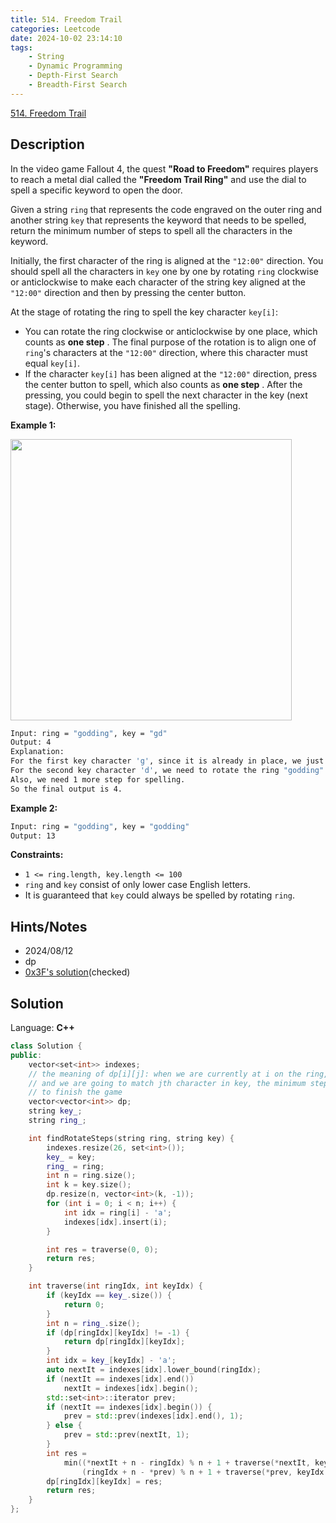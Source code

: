 ```yaml
---
title: 514. Freedom Trail
categories: Leetcode
date: 2024-10-02 23:14:10
tags:
    - String
    - Dynamic Programming
    - Depth-First Search
    - Breadth-First Search
---
```


[514. Freedom Trail](https://leetcode.com/problems/freedom-trail/description/)

## Description

In the video game Fallout 4, the quest **"Road to Freedom"** requires players to reach a metal dial called the **"Freedom Trail Ring"** and use the dial to spell a specific keyword to open the door.

Given a string `ring` that represents the code engraved on the outer ring and another string `key` that represents the keyword that needs to be spelled, return the minimum number of steps to spell all the characters in the keyword.

Initially, the first character of the ring is aligned at the `"12:00"` direction. You should spell all the characters in `key` one by one by rotating `ring` clockwise or anticlockwise to make each character of the string key aligned at the `"12:00"` direction and then by pressing the center button.

At the stage of rotating the ring to spell the key character `key[i]`:

- You can rotate the ring clockwise or anticlockwise by one place, which counts as **one step** . The final purpose of the rotation is to align one of `ring`'s characters at the `"12:00"` direction, where this character must equal `key[i]`.
- If the character `key[i]` has been aligned at the `"12:00"` direction, press the center button to spell, which also counts as **one step** . After the pressing, you could begin to spell the next character in the key (next stage). Otherwise, you have finished all the spelling.

**Example 1:**

<img src="https://assets.leetcode.com/uploads/2018/10/22/ring.jpg" style="width: 450px; height: 450px;">

```bash
Input: ring = "godding", key = "gd"
Output: 4
Explanation:
For the first key character 'g', since it is already in place, we just need 1 step to spell this character.
For the second key character 'd', we need to rotate the ring "godding" anticlockwise by two steps to make it become "ddinggo".
Also, we need 1 more step for spelling.
So the final output is 4.
```

**Example 2:**

```bash
Input: ring = "godding", key = "godding"
Output: 13
```

**Constraints:**

- `1 <= ring.length, key.length <= 100`
- `ring` and `key` consist of only lower case English letters.
- It is guaranteed that `key` could always be spelled by rotating `ring`.

## Hints/Notes

- 2024/08/12
- dp
- [0x3F's solution](https://leetcode.cn/problems/freedom-trail/solutions/2623534/onm-zuo-fa-cong-ji-yi-hua-sou-suo-dao-di-dnec/)(checked)

## Solution

Language: **C++**

```C++
class Solution {
public:
    vector<set<int>> indexes;
    // the meaning of dp[i][j]: when we are currently at i on the ring,
    // and we are going to match jth character in key, the minimum steps
    // to finish the game
    vector<vector<int>> dp;
    string key_;
    string ring_;

    int findRotateSteps(string ring, string key) {
        indexes.resize(26, set<int>());
        key_ = key;
        ring_ = ring;
        int n = ring.size();
        int k = key.size();
        dp.resize(n, vector<int>(k, -1));
        for (int i = 0; i < n; i++) {
            int idx = ring[i] - 'a';
            indexes[idx].insert(i);
        }

        int res = traverse(0, 0);
        return res;
    }

    int traverse(int ringIdx, int keyIdx) {
        if (keyIdx == key_.size()) {
            return 0;
        }
        int n = ring_.size();
        if (dp[ringIdx][keyIdx] != -1) {
            return dp[ringIdx][keyIdx];
        }
        int idx = key_[keyIdx] - 'a';
        auto nextIt = indexes[idx].lower_bound(ringIdx);
        if (nextIt == indexes[idx].end())
            nextIt = indexes[idx].begin();
        std::set<int>::iterator prev;
        if (nextIt == indexes[idx].begin()) {
            prev = std::prev(indexes[idx].end(), 1);
        } else {
            prev = std::prev(nextIt, 1);
        }
        int res =
            min((*nextIt + n - ringIdx) % n + 1 + traverse(*nextIt, keyIdx + 1),
                (ringIdx + n - *prev) % n + 1 + traverse(*prev, keyIdx + 1));
        dp[ringIdx][keyIdx] = res;
        return res;
    }
};
```
